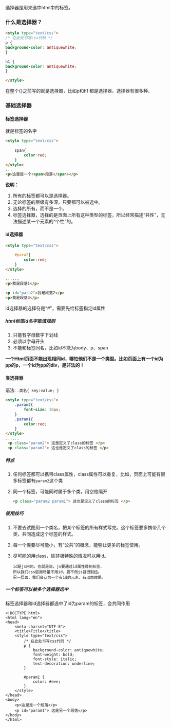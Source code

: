 选择器是用来选中html中的标签。

### 什么是选择器？
```html
<style type="text/css">
/* 在此处书写css代码 */
p {
background-color: antiquewhite;
}

h1 {
background-color: antiquewhite;
}

</style>
```

在整个{}之前写的就是选择器，比如p和h1 都是选择器。选择器有很多种。

### 基础选择器
#### 标签选择器
就是标签的名字  

```html
<style type="text/css">	
    span{
        color:red;
    }
</style>
...
<p>这里是一个<span>段落</span></p>
```

**说明：**

1. 所有的标签都可以是选择器。
2. 无论标签的层级有多深，只要都可以被选中。
3. 选择的所有，而不是一个。
4. 标签选择器，选择的是页面上所有这种类型的标签，所以经常描述“共性”，无法描述某一个元素的“个性”的。

#### id选择器
```html
<style type="text/css">	
    #para2{
        color:red;
    }
</style>

......
<p>我是段落1</p>	
<p id="para2">我是段落2</p>
<p>我是段落3</p>
```

id选择器的选择符是“#”，需要先给标签指定id属性

##### html标签id名字取值规则
1. 只能有字母数字下划线
2. 必须以字母开头
3. 不能和标签同名，比如id不能为body、p、span

**一个Html页面不能出现相同id，哪怕他们不是一个类型。比如页面上有一个id为pp的p，一个id为pp的div，是非法的！**

#### 类选择器
语法: `.类名{ key:value; }`

```html
<style type="text/css">
    .param2{
        font-size: 16px;
    }
    .param1{
        color:red;
    }
</style>
......
 <p class="param2"> 这是定义了class的标签 </p>
 <p class="param2"> 这也是定义了class的标签 </p>

```

##### 特点
1. 任何标签都可以携带class属性，class属性可以重复，比如，页面上可能有很多标签都有`param2`这个类
2. 同一个标签，可能同时属于多个类，用空格隔开

    ```html
    <p class="param2 param1"> 这也是定义了class的标签 </p>
    ```
##### 使用技巧
1. 不要去试图用一个类名，把某个标签的所有样式写完。这个标签要多携带几个类，共同造成这个标签的样式。
2. 每一个类要尽可能小，有“公共”的概念，能够让更多的标签使用。
3. 尽可能的用class，除非极特殊的情况可以用id。

    ```
    id是js用的。也就是说，js要通过id属性得到标签，
    所以我们css层面尽量不用id，要不然js就很别扭。
    另一层面，我们会认为一个有id的元素，有动态效果。
    ```

##### 一个标签可以被多个选择器选中
标签选择器和id选择器都选中了id为param的标签，会共同作用

```
<!DOCTYPE html>
<html lang="en">
<head>
    <meta charset="UTF-8">
    <title>Title</title>
    <style type="text/css">
        /* 在此处书写css代码 */
        p {
            background-color: antiquewhite;
            font-weight: bold;
            font-style: italic;
            text-decoration: underline;
        }
        
        #param1 {
            color: #eee;
        }
    </style>
</head>
<body>
    <p>这里是一个段落</p>
    <p id="param1"> 这是另一个段落</p>
</body>
</html>
```
